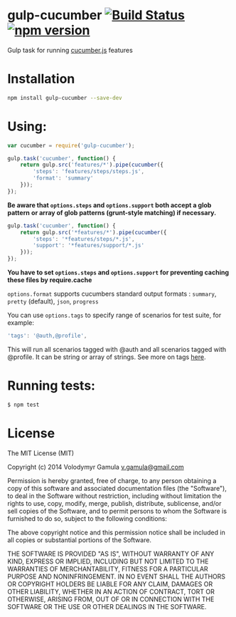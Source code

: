 gulp-cucumber  [![Build Status](https://travis-ci.org/vgamula/gulp-cucumber.svg?branch=master)](https://travis-ci.org/vgamula/gulp-cucumber) [![npm version](https://badge.fury.io/js/gulp-cucumber.svg)](http://badge.fury.io/js/gulp-cucumber)
==
Gulp task for running [cucumber.js](https://github.com/cucumber/cucumber-js) features

Installation
==
```sh
npm install gulp-cucumber --save-dev
```

Using:
==
```js
var cucumber = require('gulp-cucumber');

gulp.task('cucumber', function() {
    return gulp.src('features/*').pipe(cucumber({
        'steps': 'features/steps/steps.js',
        'format': 'summary'
    }));
});
```

**Be aware that `options.steps` and `options.support` both accept a glob pattern**
**or array of glob patterns (grunt-style matching) if necessary.**
```js
gulp.task('cucumber', function() {
    return gulp.src('*features/*').pipe(cucumber({
        'steps': '*features/steps/*.js',
        'support': '*features/support/*.js'
    }));
});
```

**You have to set `options.steps` and `options.support` for preventing caching these files by require.cache**

`options.format` supports cucumbers standard output formats : `summary`, `pretty` (default), `json`, `progress`

You can use `options.tags` to specify range of scenarios for test suite, for example:

```js
'tags': '@auth,@profile',
```

This will run all scenarios tagged with @auth and all scenarios tagged with @profile.
It can be string or array of strings. See more on tags [here](https://github.com/cucumber/cucumber/wiki/Tags).


Running tests:
==
```sh
$ npm test
```

License
==
The MIT License (MIT)

Copyright (c) 2014 Volodymyr Gamula v.gamula@gmail.com

Permission is hereby granted, free of charge, to any person obtaining a copy
of this software and associated documentation files (the "Software"), to deal
in the Software without restriction, including without limitation the rights
to use, copy, modify, merge, publish, distribute, sublicense, and/or sell
copies of the Software, and to permit persons to whom the Software is
furnished to do so, subject to the following conditions:

The above copyright notice and this permission notice shall be included in
all copies or substantial portions of the Software.

THE SOFTWARE IS PROVIDED "AS IS", WITHOUT WARRANTY OF ANY KIND, EXPRESS OR
IMPLIED, INCLUDING BUT NOT LIMITED TO THE WARRANTIES OF MERCHANTABILITY,
FITNESS FOR A PARTICULAR PURPOSE AND NONINFRINGEMENT. IN NO EVENT SHALL THE
AUTHORS OR COPYRIGHT HOLDERS BE LIABLE FOR ANY CLAIM, DAMAGES OR OTHER
LIABILITY, WHETHER IN AN ACTION OF CONTRACT, TORT OR OTHERWISE, ARISING FROM,
OUT OF OR IN CONNECTION WITH THE SOFTWARE OR THE USE OR OTHER DEALINGS IN
THE SOFTWARE.
